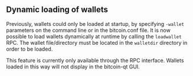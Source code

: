 Dynamic loading of wallets
--------------------------

Previously, wallets could only be loaded at startup, by specifying `-wallet` parameters on the command line or in the bitcoin.conf file. It is now possible to load wallets dynamically at runtime by calling the `loadwallet` RPC. The wallet file/directory must be located in the `walletdir` directory in order to be loaded.

This feature is currently only available through the RPC interface. Wallets loaded in this way will not display in the bitcoin-qt GUI.

